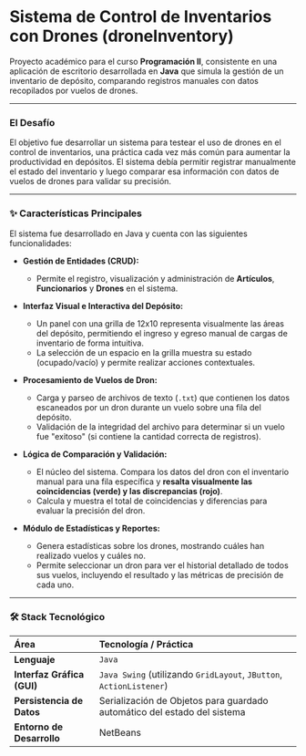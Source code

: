 # Sistema de Control de Inventarios con Drones (droneInventory)

Proyecto académico para el curso **Programación II**, consistente en una aplicación de escritorio desarrollada en **Java** que simula la gestión de un inventario de depósito, comparando registros manuales con datos recopilados por vuelos de drones.

---

### El Desafío

El objetivo fue desarrollar un sistema para testear el uso de drones en el control de inventarios, una práctica cada vez más común para aumentar la productividad en depósitos. El sistema debía permitir registrar manualmente el estado del inventario y luego comparar esa información con datos de vuelos de drones para validar su precisión.

---

### ✨ Características Principales

El sistema fue desarrollado en Java y cuenta con las siguientes funcionalidades:

* **Gestión de Entidades (CRUD):**
    * Permite el registro, visualización y administración de **Artículos**, **Funcionarios** y **Drones** en el sistema.

* **Interfaz Visual e Interactiva del Depósito:**
    * Un panel con una grilla de 12x10 representa visualmente las áreas del depósito, permitiendo el ingreso y egreso manual de cargas de inventario de forma intuitiva.
    * La selección de un espacio en la grilla muestra su estado (ocupado/vacío) y permite realizar acciones contextuales.

* **Procesamiento de Vuelos de Dron:**
    * Carga y parseo de archivos de texto (`.txt`) que contienen los datos escaneados por un dron durante un vuelo sobre una fila del depósito.
    * Validación de la integridad del archivo para determinar si un vuelo fue "exitoso" (si contiene la cantidad correcta de registros).

* **Lógica de Comparación y Validación:**
    * El núcleo del sistema. Compara los datos del dron con el inventario manual para una fila específica y **resalta visualmente las coincidencias (verde) y las discrepancias (rojo)**.
    * Calcula y muestra el total de coincidencias y diferencias para evaluar la precisión del dron.

* **Módulo de Estadísticas y Reportes:**
    * Genera estadísticas sobre los drones, mostrando cuáles han realizado vuelos y cuáles no.
    * Permite seleccionar un dron para ver el historial detallado de todos sus vuelos, incluyendo el resultado y las métricas de precisión de cada uno.

---

### 🛠️ Stack Tecnológico

| Área | Tecnología / Práctica |
| :--- | :--- |
| **Lenguaje** | `Java`  |
| **Interfaz Gráfica (GUI)** | `Java Swing` (utilizando `GridLayout`, `JButton`, `ActionListener`)  |
| **Persistencia de Datos** | Serialización de Objetos para guardado automático del estado del sistema  |
| **Entorno de Desarrollo** | NetBeans  |
